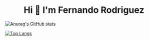 <h1 align="center">Hi 👋 I'm Fernando Rodriguez</h1>

[![Anurag's GitHub stats](https://github-readme-stats.vercel.app/api?username=fernandorose&show_icons=true&theme=tokyonight)](https://github.com/anuraghazra/github-readme-stats)

[![Top Langs](https://github-readme-stats.vercel.app/api/top-langs/?username=fernandorose&show_icons=true&theme=tokyonight)](https://github.com/anuraghazra/github-readme-stats)
